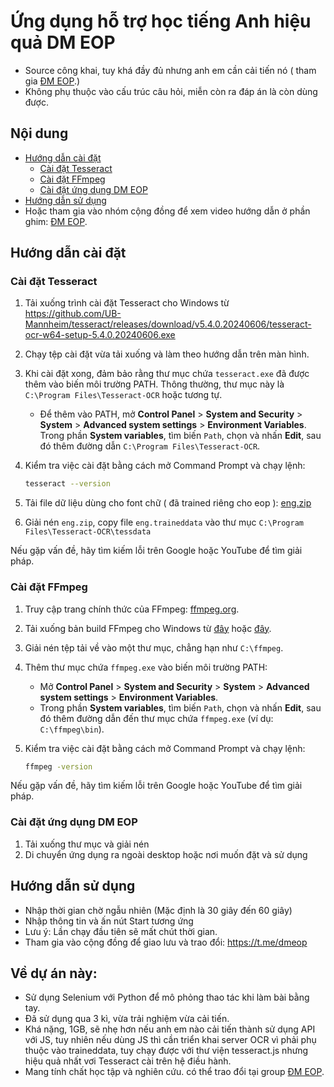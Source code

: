 # Ứng dụng hỗ trợ học tiếng Anh hiệu quả DM EOP
- Source công khai, tuy khá đầy đủ nhưng anh em cần cải tiến nó ( tham gia [ĐM EOP](https://www.facebook.com/groups/370817769403735).)
- Không phụ thuộc vào cấu trúc câu hỏi, miễn còn ra đáp án là còn dùng được.

## Nội dung
- [Hướng dẫn cài đặt](#hướng-dẫn-cài-đặt)
  - [Cài đặt Tesseract](#cài-đặt-tesseract)
  - [Cài đặt FFmpeg](#cài-đặt-ffmpeg)
  - [Cài đặt ứng dụng DM EOP](#cài-đặt-ứng-dụng-dm-eop)
- [Hướng dẫn sử dụng](#hướng-dẫn-sử-dụng)
- Hoặc tham gia vào nhóm cộng đồng để xem video hướng dẫn ở phần ghim: [ĐM EOP](https://www.facebook.com/groups/370817769403735).
## Hướng dẫn cài đặt


### Cài đặt Tesseract

1. Tải xuống trình cài đặt Tesseract cho Windows từ https://github.com/UB-Mannheim/tesseract/releases/download/v5.4.0.20240606/tesseract-ocr-w64-setup-5.4.0.20240606.exe
2. Chạy tệp cài đặt vừa tải xuống và làm theo hướng dẫn trên màn hình.
3. Khi cài đặt xong, đảm bảo rằng thư mục chứa `tesseract.exe` đã được thêm vào biến môi trường PATH. Thông thường, thư mục này là `C:\Program Files\Tesseract-OCR` hoặc tương tự.
   - Để thêm vào PATH, mở **Control Panel** > **System and Security** > **System** > **Advanced system settings** > **Environment Variables**. Trong phần **System variables**, tìm biến `Path`, chọn và nhấn **Edit**, sau đó thêm đường dẫn `C:\Program Files\Tesseract-OCR`.
4. Kiểm tra việc cài đặt bằng cách mở Command Prompt và chạy lệnh:

   ```bash
   tesseract --version
   ```
5. Tải file dữ liệu dùng cho font chữ ( đã trained riêng cho eop ): [eng.zip](https://github.com/user-attachments/files/17023612/eng.zip)
6. Giải nén `eng.zip`, copy file `eng.traineddata` vào thư mục `C:\Program Files\Tesseract-OCR\tessdata`

Nếu gặp vấn đề, hãy tìm kiếm lỗi trên Google hoặc YouTube để tìm giải pháp.


### Cài đặt FFmpeg

1. Truy cập trang chính thức của FFmpeg: [ffmpeg.org](https://ffmpeg.org/download.html).
2. Tải xuống bản build FFmpeg cho Windows từ [đây](https://www.gyan.dev/ffmpeg/builds/ffmpeg-release-full.7z) hoặc [đây](https://www.btbn.net/ffmpeg-builds/).
3. Giải nén tệp tải về vào một thư mục, chẳng hạn như `C:\ffmpeg`.
4. Thêm thư mục chứa `ffmpeg.exe` vào biến môi trường PATH:
   - Mở **Control Panel** > **System and Security** > **System** > **Advanced system settings** > **Environment Variables**.
   - Trong phần **System variables**, tìm biến `Path`, chọn và nhấn **Edit**, sau đó thêm đường dẫn đến thư mục chứa `ffmpeg.exe` (ví dụ: `C:\ffmpeg\bin`).
5. Kiểm tra việc cài đặt bằng cách mở Command Prompt và chạy lệnh:

   ```bash
   ffmpeg -version
   ```

Nếu gặp vấn đề, hãy tìm kiếm lỗi trên Google hoặc YouTube để tìm giải pháp.
  
### Cài đặt ứng dụng DM EOP

1. Tải xuống thư mục và giải nén
3. Di chuyển ứng dụng ra ngoài desktop hoặc nơi muốn đặt và sử dụng

   
## Hướng dẫn sử dụng
- Nhập thời gian chờ ngẫu nhiên (Mặc định là 30 giây đến 60 giây)
- Nhập thông tin và ấn nút Start tương ứng
- Lưu ý: Lần chạy đầu tiên sẽ mất chút thời gian.
- Tham gia vào cộng đồng để giao lưu và trao đổi: https://t.me/dmeop


## Về dự án này:
- Sử dụng Selenium với Python để mô phỏng thao tác khi làm bài bằng tay.
- Đã sử dụng qua 3 kì, vừa trải nghiệm vừa cải tiến.
- Khá nặng, 1GB, sẽ nhẹ hơn nếu anh em nào cải tiến thành sử dụng API với JS, tuy nhiên nếu dùng JS thì cần triển khai server OCR vì phải phụ thuộc vào traineddata, tuy chạy được với thư viện tesseract.js nhưng hiệu quả nhất vơi Tesseract cài trên hệ điều hành.
- Mang tính chất học tập và nghiên cứu. có thể trao đổi tại group [ĐM EOP](https://www.facebook.com/groups/370817769403735).
